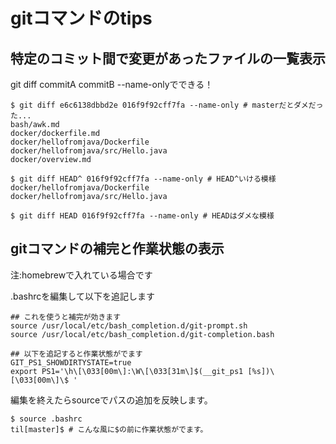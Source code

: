 # gitコマンドのtips
## 特定のコミット間で変更があったファイルの一覧表示
git diff commitA commitB --name-onlyでできる！
```
$ git diff e6c6138dbbd2e 016f9f92cff7fa --name-only # masterだとダメだった...
bash/awk.md
docker/dockerfile.md
docker/hellofromjava/Dockerfile
docker/hellofromjava/src/Hello.java
docker/overview.md

$ git diff HEAD^ 016f9f92cff7fa --name-only # HEAD^いける模様
docker/hellofromjava/Dockerfile
docker/hellofromjava/src/Hello.java

$ git diff HEAD 016f9f92cff7fa --name-only # HEADはダメな模様
```

## gitコマンドの補完と作業状態の表示
注:homebrewで入れている場合です

.bashrcを編集して以下を追記します
```
## これを使うと補完が効きます
source /usr/local/etc/bash_completion.d/git-prompt.sh
source /usr/local/etc/bash_completion.d/git-completion.bash

## 以下を追記すると作業状態がでます
GIT_PS1_SHOWDIRTYSTATE=true
export PS1='\h\[\033[00m\]:\W\[\033[31m\]$(__git_ps1 [%s])\[\033[00m\]\$ '
```

編集を終えたらsourceでパスの追加を反映します。
```
$ source .bashrc
til[master]$ # こんな風に$の前に作業状態がでます。
